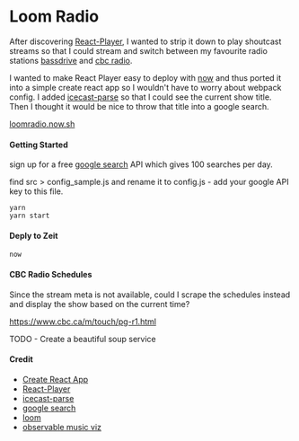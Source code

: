 # Loom Radio

After discovering [React-Player](https://cookpete.com/react-player/), I wanted to strip it down to play shoutcast streams so that I could stream and switch between my favourite radio stations [bassdrive](http://www.basedrive.com) and [cbc radio](https://www.cbc.ca/radio/includes/stream.html).

I wanted to make React Player easy to deploy with [now](https://zeit.co/now) and thus ported it into a simple create react app so I wouldn't have to worry about webpack config. I added [icecast-parse](https://www.npmjs.com/package/icecast-parser) so that I could see the current show title. Then I thought it would be nice to throw that title into a google search.

[loomradio.now.sh](https://loomradio.now.sh/)

#### Getting Started

sign up for a free [google search](https://developers.google.com/custom-search/v1/overview) API which gives 100 searches per day.

find src > config_sample.js and rename it to config.js - add your google API key to this file.

```
yarn 
yarn start
```

#### Deply to Zeit

```
now
```

#### CBC Radio Schedules 

Since the stream meta is not available, could I scrape the schedules instead and display 
the show based on the current time?

https://www.cbc.ca/m/touch/pg-r1.html

TODO - Create a beautiful soup service


#### Credit 
* [Create React App](https://github.com/facebook/create-react-app)
* [React-Player](https://cookpete.com/react-player/)
* [icecast-parse](https://www.npmjs.com/package/icecast-parser)
* [google search](https://developers.google.com/custom-search/v1/overview)
* [loom](https://www.eurogamer.net/articles/2015-04-26-remembering-loom-the-game-designed-to-be-completed)
* [observable music viz](https://observablehq.com/@alandelip/music-viz)
